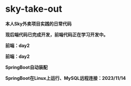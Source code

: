 # sky-take-out
**本人Sky外卖项目实践的日常代码**

**现后端代码已完成开发，前端代码正在学习开发中。**

**前端：day2**

**前端：day2**

**SpringBoot自动装配**

**SpringBoot在Linux上运行、MySQL远程连接：2023/11/14**
